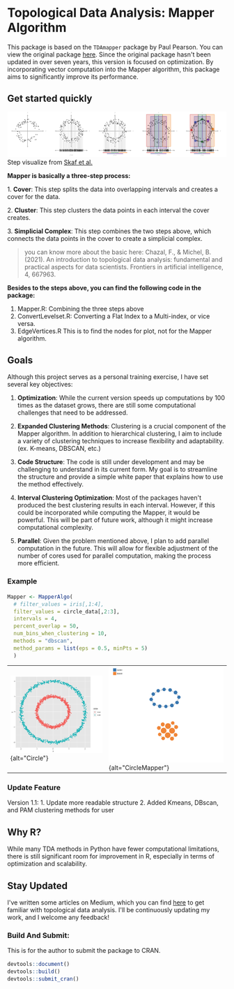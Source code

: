 # Topological Data Analysis: Mapper Algorithm

This package is based on the `TDAmapper` package by Paul Pearson. You can view the original package [here](https://github.com/paultpearson/TDAmapper). Since the original package hasn't been updated in over seven years, this version is focused on optimization. By incorporating vector computation into the Mapper algorithm, this package aims to significantly improve its performance.

## Get started quickly

![Mapper](man/figures/mapper.png) Step visualize from [Skaf et al.](https://doi.org/10.1016/j.jbi.2022.104082)

**Mapper is basically a three-step process:**

1\. **Cover**: This step splits the data into overlapping intervals and creates a cover for the data.

2\. **Cluster**: This step clusters the data points in each interval the cover creates.

3\. **Simplicial Complex**: This step combines the two steps above, which connects the data points in the cover to create a simplicial complex.

> you can know more about the basic here: Chazal, F., & Michel, B. (2021). An introduction to topological data analysis: fundamental and practical aspects for data scientists. Frontiers in artificial intelligence, 4, 667963.

**Besides to the steps above, you can find the following code in the package:**

1.  Mapper.R: Combining the three steps above
2.  ConvertLevelset.R: Converting a Flat Index to a Multi-index, or vice versa.
3.  EdgeVertices.R This is to find the nodes for plot, not for the Mapper algorithm.

## Goals

Although this project serves as a personal training exercise, I have set several key objectives:

1.  **Optimization**: While the current version speeds up computations by 100 times as the dataset grows, there are still some computational challenges that need to be addressed.

2.  **Expanded Clustering Methods**: Clustering is a crucial component of the Mapper algorithm. In addition to hierarchical clustering, I aim to include a variety of clustering techniques to increase flexibility and adaptability. (ex. K-means, DBSCAN, etc.)

3.  **Code Structure**: The code is still under development and may be challenging to understand in its current form. My goal is to streamline the structure and provide a simple white paper that explains how to use the method effectively.

4.  **Interval Clustering Optimization**: Most of the packages haven't produced the best clustering results in each interval. However, if this could be incorporated while computing the Mapper, it would be powerful. This will be part of future work, although it might increase computational complexity.

5.  **Parallel**: Given the problem mentioned above, I plan to add parallel computation in the future. This will allow for flexible adjustment of the number of cores used for parallel computation, making the process more efficient.

### Example

``` r
Mapper <- MapperAlgo(
  # filter_values = iris[,1:4],
  filter_values = circle_data[,2:3],
  intervals = 4,
  percent_overlap = 50,
  num_bins_when_clustering = 10, 
  methods = "dbscan", 
  method_params = list(eps = 0.5, minPts = 5)
  )
```

|                                                 |                                                                   |
|-------------------------------------------------|-------------------------------------------------------------------|
| ![Circle](man/figures/Circle.png){alt="Circle"} | ![CircleMapper](man/figures/CircleMapper.png){alt="CircleMapper"} |

### Update Feature

Version 1.1: 1. Update more readable structure 2. Added Kmeans, DBscan, and PAM clustering methods for user

## Why R?

While many TDA methods in Python have fewer computational limitations, there is still significant room for improvement in R, especially in terms of optimization and scalability.

## Stay Updated

I've written some articles on Medium, which you can find [here](https://medium.com/@kennywang2003) to get familiar with topological data analysis. I'll be continuously updating my work, and I welcome any feedback!

### Build And Submit:

This is for the author to submit the package to CRAN.

``` r
devtools::document()
devtools::build()
devtools::submit_cran()
```
